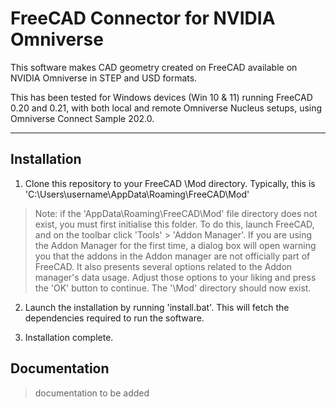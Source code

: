 # FreeCAD Connector for NVIDIA Omniverse
This software makes CAD geometry created on FreeCAD available on NVIDIA Omniverse in STEP and USD formats.

This has been tested for Windows devices (Win 10 & 11) running FreeCAD 0.20 and 0.21, with both local and remote Omniverse Nucleus setups, using Omniverse Connect Sample 202.0. 

---

## Installation
1. Clone this repository to your FreeCAD \Mod directory. Typically, this is 'C:\Users\username\AppData\Roaming\FreeCAD\Mod'

> Note: if the 'AppData\Roaming\FreeCAD\Mod' file directory does not exist, you must first initialise this folder. To do this, launch FreeCAD, and on the toolbar click 'Tools' > 'Addon Manager'. If you are using the Addon Manager for the first time, a dialog box will open warning you that the addons in the Addon manager are not officially part of FreeCAD. It also presents several options related to the Addon manager's data usage. Adjust those options to your liking and press the 'OK' button to continue. The '\Mod' directory should now exist. 

2. Launch the installation by running 'install.bat'. This will fetch the dependencies required to run the software. 

3. Installation complete.

## Documentation
> documentation to be added
